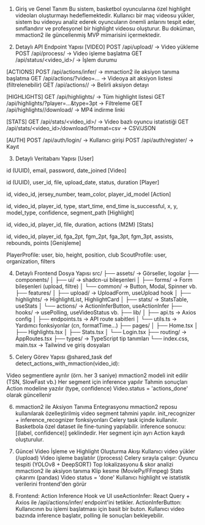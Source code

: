 1. Giriş ve Genel Tanım
   Bu sistem, basketbol oyuncularına özel highlight videoları oluşturmayı hedeflemektedir.
   Kullanıcı bir maç videosu yükler, sistem bu videoyu analiz ederek oyuncuların önemli anlarını tespit eder,
   sınıflandırır ve profesyonel bir highlight videosu oluşturur.
   Bu doküman, mmaction2 ile güncellenmiş MVP mimarisini içermektedir.

2. Detaylı API Endpoint Yapısı
   [VIDEO]
   POST /api/upload/ → Video yükleme
   POST /api/process/ → Video işleme başlatma
   GET /api/status/<video_id>/ → İşlem durumu

[ACTIONS]
POST /api/actions/infer/ → mmaction2 ile aksiyon tanıma başlatma
GET /api/actions/?video=... → Videoya ait aksiyon listesi (filtrelenebilir)
GET /api/actions// → Belirli aksiyon detayı

[HIGHLIGHTS]
GET /api/highlights/ → Tüm highlight listesi
GET /api/highlights/?player=...&type=3pt → Filtreleme
GET /api/highlights//download/ → MP4 indirme linki

[STATS]
GET /api/stats/<video_id>/ → Video bazlı oyuncu istatistiği
GET /api/stats/<video_id>/download/?format=csv → CSV/JSON

[AUTH]
POST /api/auth/login/ → Kullanıcı girişi
POST /api/auth/register/ → Kayıt

3. Detaylı Veritabanı Yapısı
   [User]

id (UUID), email, password, date_joined
[Video]

id (UUID), user_id, file, upload_date, status, duration
[Player]

id, video_id, jersey_number, team_color, player_id_model
[Action]

id, video_id, player_id, type, start_time, end_time
is_successful, x, y, model_type, confidence, segment_path
[Highlight]

id, video_id, player_id, file, duration, actions (M2M)
[Stats]

id, video_id, player_id, fga_2pt, fgm_2pt, fga_3pt, fgm_3pt, assists, rebounds, points
[Genişleme]

PlayerProfile: user, bio, height, position, club
ScoutProfile: user, organization, filters

4. Detaylı Frontend Dosya Yapısı
   src/
   ├── assets/ → Görseller, logolar
   ├── components/
   │ ├── ui/ → shadcn-ui bileşenleri
   │ ├── forms/ → Form bileşenleri (upload, filtre)
   │ └── common/ → Button, Modal, Spinner vb.
   ├── features/
   │ ├── upload/ → UploadForm, useUpload hook
   │ ├── highlights/ → HighlightList, HighlightCard
   │ ├── stats/ → StatsTable, useStats
   │ └── actions/ → ActionInferButton, useActionInfer
   ├── hooks/ → usePolling, useVideoStatus vb.
   ├── lib/
   │ ├── api.ts → Axios config
   │ ├── endpoints.ts → API route sabitleri
   │ └── utils.ts → Yardımcı fonksiyonlar (cn, formatTime...)
   ├── pages/
   │ ├── Home.tsx
   │ ├── Highlights.tsx
   │ ├── Stats.tsx
   │ └── Login.tsx
   ├── routing/ → AppRoutes.tsx
   ├── types/ → TypeScript tip tanımları
   └── index.css, main.tsx → Tailwind ve giriş dosyaları

5. Celery Görev Yapısı
   @shared_task
   def detect_actions_with_mmaction(video_id):

Video segmentlere ayrılır (örn. her 3 saniye)
mmaction2 modeli init edilir (TSN, SlowFast vb.)
Her segment için inference yapılır
Tahmin sonuçları Action modeline yazılır (type, confidence)
Video.status = 'actions_done' olarak güncellenir

6. mmaction2 ile Aksiyon Tanıma Entegrasyonu
   mmaction2 reposu kullanılarak özelleştirilmiş video segment tahmini yapılır.
   init_recognizer + inference_recognizer fonksiyonları Celery task içinde kullanılır.
   Basketbola özel dataset ile fine-tuning yapılabilir.
   inference sonucu: [(label, confidence)] şeklindedir.
   Her segment için ayrı Action kaydı oluşturulur.

7. Güncel Video İşleme ve Highlight Oluşturma Akışı
   Kullanıcı video yükler (/upload)
   Video işleme başlatılır (/process)
   Celery sırayla çalışır:
   Oyuncu tespiti (YOLOv8 + DeepSORT)
   Top lokalizasyonu & skor analizi
   mmaction2 ile aksiyon tanıma
   Klip kesme (MoviePy/FFmpeg)
   Stats çıkarımı (pandas)
   Video status = 'done'
   Kullanıcı highlight ve istatistik verilerini frontend'den görür

8. Frontend: Action Inference Hook ve UI
   useActionInfer: React Query + Axios ile /api/actions/infer/ endpoint'ini tetikler.
   ActionInferButton: Kullanıcının bu işlemi başlatması için basit bir buton.
   Kullanıcı video bazında inference başlatır, polling ile sonuçları bekleyebilir.

